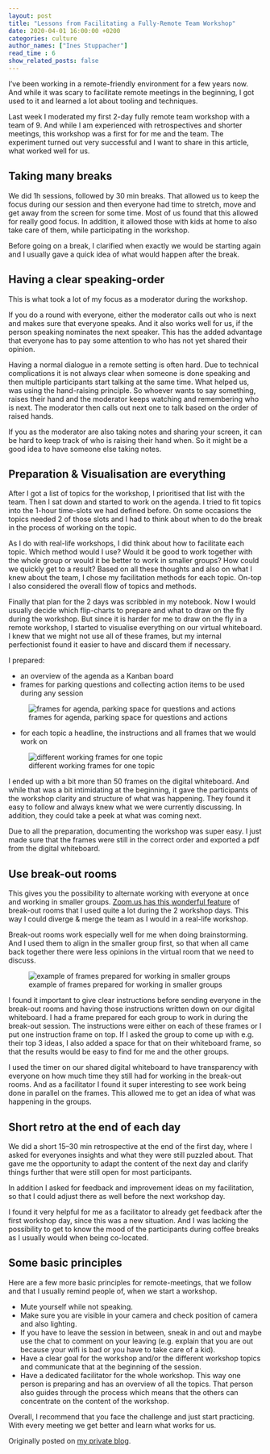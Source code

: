 ```yaml
---
layout: post
title: "Lessons from Facilitating a Fully-Remote Team Workshop"
date: 2020-04-01 16:00:00 +0200
categories: culture
author_names: ["Ines Stuppacher"]
read_time : 6
show_related_posts: false
---
```


I’ve been working in a remote-friendly environment for a few years now. And while it was scary to facilitate remote meetings in the beginning, I got used to it and learned a lot about tooling and techniques.

Last week I moderated my first 2-day fully remote team workshop with a team of 9. And while I am experienced with retrospectives and shorter meetings, this workshop was a first for for me and the team. The experiment turned out very successful and I want to share in this article, what worked well for us.

## Taking many breaks

We did 1h sessions, followed by 30 min breaks. That allowed us to keep the focus during our session and then everyone had time to stretch, move and get away from the screen for some time. Most of us found that this allowed for really good focus. In addition, it allowed those with kids at home to also take care of them, while participating in the workshop.

Before going on a break, I clarified when exactly we would be starting again and I usually gave a quick idea of what would happen after the break.

## Having a clear speaking-order

This is what took a lot of my focus as a moderator during the workshop.

If you do a round with everyone, either the moderator calls out who is next and makes sure that everyone speaks. And it also works well for us, if the person speaking nominates the next speaker. This has the added advantage that everyone has to pay some attention to who has not yet shared their opinion.

Having a normal dialogue in a remote setting is often hard. Due to technical complications it is not always clear when someone is done speaking and then multiple participants start talking at the same time. What helped us, was using the hand-raising principle. So whoever wants to say something, raises their hand and the moderator keeps watching and remembering who is next. The moderator then calls out next one to talk based on the order of raised hands.

If you as the moderator are also taking notes and sharing your screen, it can be hard to keep track of who is raising their hand when. So it might be a good idea to have someone else taking notes.

## Preparation & Visualisation are everything

After I got a list of topics for the workshop, I prioritised that list with the team. Then I sat down and started to work on the agenda. I tried to fit topics into the 1-hour time-slots we had defined before. On some occasions the topics needed 2 of those slots and I had to think about when to do the break in the process of working on the topic.

As I do with real-life workshops, I did think about how to facilitate each topic. Which method would I use? Would it be good to work together with the whole group or would it be better to work in smaller groups? How could we quickly get to a result? Based on all these thoughts and also on what I knew about the team, I chose my facilitation methods for each topic. On-top I also considered the overall flow of topics and methods.

Finally that plan for the 2 days was scribbled in my notebook. Now I would usually decide which flip-charts to prepare and what to draw on the fly during the workshop. But since it is harder for me to draw on the fly in a remote workshop, I started to visualise everything on our virtual whiteboard. I knew that we might not use all of these frames, but my internal perfectionist found it easier to have and discard them if necessary.

I prepared:
- an overview of the agenda as a Kanban board
- frames for parking questions and collecting action items to be used during any session

<figure>
    <img src="/img/posts/2020-04-01-lessons-from-facilitating/pic1.png" alt="frames for agenda, parking space for questions and actions" />
    <figcaption>frames for agenda, parking space for questions and actions</figcaption>
</figure>

- for each topic a headline, the instructions and all frames that we would work on

<figure>
    <img src="/img/posts/2020-04-01-lessons-from-facilitating/pic2.jpeg" alt="different working frames for one topic" />
    <figcaption>different working frames for one topic</figcaption>
</figure>

I ended up with a bit more than 50 frames on the digital whiteboard. And while that was a bit intimidating at the beginning, it gave the participants of the workshop clarity and structure of what was happening. They found it easy to follow and always knew what we were currently discussing. In addition, they could take a peek at what was coming next.

Due to all the preparation, documenting the workshop was super easy. I just made sure that the frames were still in the correct order and exported a pdf from the digital whiteboard.

## Use break-out rooms

This gives you the possibility to alternate working with everyone at once and working in smaller groups. [Zoom.us has this wonderful feature](https://support.zoom.us/hc/en-us/articles/206476093-Getting-Started-with-Breakout-Rooms) of break-out rooms that I used quite a lot during the 2 workshop days. This way I could diverge & merge the team as I would in a real-life workshop.

Break-out rooms work especially well for me when doing brainstorming. And I used them to align in the smaller group first, so that when all came back together there were less opinions in the virtual room that we need to discuss.

<figure>
    <img src="/img/posts/2020-04-01-lessons-from-facilitating/pic3.png" alt="example of frames prepared for working in smaller groups" />
    <figcaption>example of frames prepared for working in smaller groups</figcaption>
</figure>

I found it important to give clear instructions before sending everyone in the break-out rooms and having those instructions written down on our digital whiteboard. I had a frame prepared for each group to work in during the break-out session. The instructions were either on each of these frames or I put one instruction frame on top. If I asked the group to come up with e.g. their top 3 ideas, I also added a space for that on their whiteboard frame, so that the results would be easy to find for me and the other groups.

I used the timer on our shared digital whiteboard to have transparency with everyone on how much time they still had for working in the break-out rooms. And as a facilitator I found it super interesting to see work being done in parallel on the frames. This allowed me to get an idea of what was happening in the groups.

## Short retro at the end of each day

We did a short 15–30 min retrospective at the end of the first day, where I asked for everyones insights and what they were still puzzled about. That gave me the opportunity to adapt the content of the next day and clarify things further that were still open for most participants.

In addition I asked for feedback and improvement ideas on my facilitation, so that I could adjust there as well before the next workshop day.

I found it very helpful for me as a facilitator to already get feedback after the first workshop day, since this was a new situation. And I was lacking the possibility to get to know the mood of the participants during coffee breaks as I usually would when being co-located.

## Some basic principles

Here are a few more basic principles for remote-meetings, that we follow and that I usually remind people of, when we start a workshop.

- Mute yourself while not speaking.
- Make sure you are visible in your camera and check position of camera and also lighting.
- If you have to leave the session in between, sneak in and out and maybe use the chat to comment on your leaving (e.g. explain that you are out because your wifi is bad or you have to take care of a kid).
- Have a clear goal for the workshop and/or the different workshop topics and communicate that at the beginning of the session.
- Have a dedicated facilitator for the whole workshop. This way one person is preparing and has an overview of all the topics. That person also guides through the process which means that the others can concentrate on the content of the workshop.

Overall, I recommend that you face the challenge and just start practicing. With every meeting we get better and learn what works for us.

Originally posted on [my private blog](https://medium.com/@istuppacher/lessons-from-facilitating-a-fully-remote-team-workshop-ca2dba750401).